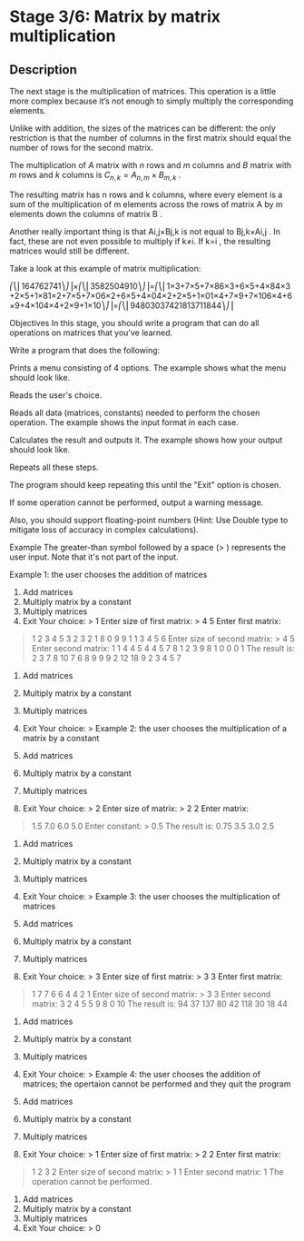 # Stage 3/6: Matrix by matrix multiplication
## Description
The next stage is the multiplication of matrices. This operation is a little more complex because it’s not enough to simply multiply the corresponding elements.

Unlike with addition, the sizes of the matrices can be different: the only restriction is that the number of columns in the first matrix should equal the number of rows for the second matrix.

The multiplication of $A$ matrix with $n$ rows and $m$ columns and $B$ matrix with $m$ rows and $k$ columns is $`C_{n,k}=A_{n,m}\times B_{m,k}`$
.

The resulting matrix has n
rows and k
columns, where every element is a sum of the multiplication of m
elements across the rows of matrix A
by m
elements down the columns of matrix B
.

Another really important thing is that Ai,j×Bj,k
is not equal to Bj,k×Ai,j
. In fact, these are not even possible to multiply if k≠i.
If k=i
, the resulting matrices would still be different.

Take a look at this example of matrix multiplication:

⎛⎝⎜164762741⎞⎠⎟×⎛⎝⎜3582504910⎞⎠⎟=⎛⎝⎜1×3+7×5+7×86×3+6×5+4×84×3+2×5+1×81×2+7×5+7×06×2+6×5+4×04×2+2×5+1×01×4+7×9+7×106×4+6×9+4×104×4+2×9+1×10⎞⎠⎟=⎛⎝⎜94803037421813711844⎞⎠⎟

Objectives
In this stage, you should write a program that can do all operations on matrices that you've learned.

Write a program that does the following:

Prints a menu consisting of 4 options. The example shows what the menu should look like.

Reads the user's choice.

Reads all data (matrices, constants) needed to perform the chosen operation. The example shows the input format in each case.

Calculates the result and outputs it. The example shows how your output should look like.

Repeats all these steps.

The program should keep repeating this until the "Exit" option is chosen.

If some operation cannot be performed, output a warning message.

Also, you should support floating-point numbers (Hint: Use Double type to mitigate loss of accuracy in complex calculations).

Example
The greater-than symbol followed by a space (> ) represents the user input. Note that it's not part of the input.

Example 1: the user chooses the addition of matrices

1. Add matrices
2. Multiply matrix by a constant
3. Multiply matrices
0. Exit
   Your choice: > 1
   Enter size of first matrix: > 4 5
   Enter first matrix:
> 1 2 3 4 5
> 3 2 3 2 1
> 8 0 9 9 1
> 1 3 4 5 6
> Enter size of second matrix: > 4 5
> Enter second matrix:
> 1 1 4 4 5
> 4 4 5 7 8
> 1 2 3 9 8
> 1 0 0 0 1
> The result is:
> 2 3 7 8 10
> 7 6 8 9 9
> 9 2 12 18 9
> 2 3 4 5 7

1. Add matrices
2. Multiply matrix by a constant
3. Multiply matrices
0. Exit
   Your choice: >
   Example 2: the user chooses the multiplication of a matrix by a constant

1. Add matrices
2. Multiply matrix by a constant
3. Multiply matrices
0. Exit
   Your choice: > 2
   Enter size of matrix: > 2 2
   Enter matrix:
> 1.5 7.0
> 6.0 5.0
> Enter constant: > 0.5
> The result is:
> 0.75 3.5
> 3.0 2.5

1. Add matrices
2. Multiply matrix by a constant
3. Multiply matrices
0. Exit
   Your choice: >
   Example 3: the user chooses the multiplication of matrices

1. Add matrices
2. Multiply matrix by a constant
3. Multiply matrices
0. Exit
   Your choice: > 3
   Enter size of first matrix: > 3 3
   Enter first matrix:
> 1 7 7
> 6 6 4
> 4 2 1
> Enter size of second matrix: > 3 3
> Enter second matrix:
> 3 2 4
> 5 5 9
> 8 0 10
> The result is:
> 94 37 137
> 80 42 118
> 30 18 44

1. Add matrices
2. Multiply matrix by a constant
3. Multiply matrices
0. Exit
   Your choice: >
   Example 4: the user chooses the addition of matrices; the opertaion cannot be performed and they quit the program

1. Add matrices
2. Multiply matrix by a constant
3. Multiply matrices
0. Exit
   Your choice: > 1
   Enter size of first matrix: > 2 2
   Enter first matrix:
> 1 2
> 3 2
> Enter size of second matrix: > 1 1
> Enter second matrix:
> 1
> The operation cannot be performed.

1. Add matrices
2. Multiply matrix by a constant
3. Multiply matrices
0. Exit
   Your choice: > 0